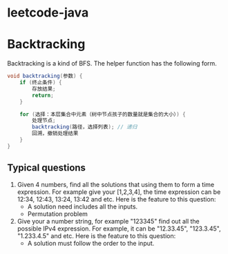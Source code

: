 # leetcode-java

# Backtracking
Backtracking is a kind of BFS.
The helper function has the following form.
```java
void backtracking(参数) {
    if (终止条件) {
        存放结果;
        return;
    }

    for (选择：本层集合中元素（树中节点孩子的数量就是集合的大小）) {
        处理节点;
        backtracking(路径，选择列表); // 递归
        回溯，撤销处理结果
    }
}
```
## Typical questions
1. Given 4 numbers, find all the solutions that using them to form a time expression.
   For example give your [1,2,3,4], the time expression can be 12:34, 12:43, 13:24, 13:42 and etc.
   Here is the feature to this question:
   * A solution need includes all the inputs.
   * Permutation problem
2. Give your a number string, for example "123345" find out all the possible IPv4 expression.
   For example, it can be "12.33.45", "123.3.45", "1.233.4.5" and etc.
   Here is the feature to this question:
   * A solution must follow the order to the input.